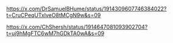 https://x.com/DrSamuelBHume/status/1914309607746384022?t=CruCPeqUTxlveO8tMCgN9w&s=09

https://x.com/ChShersh/status/1914647081093902704?t=uj9hMgFTC6wM7hGDkTA0wA&s=09